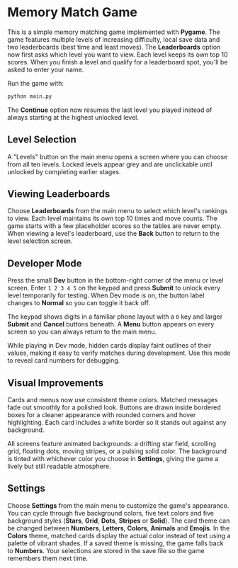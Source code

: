 # Memory Match Game

This is a simple memory matching game implemented with **Pygame**. The game features
multiple levels of increasing difficulty, local save data and two leaderboards
(best time and least moves). The **Leaderboards** option now first asks which
level you want to view. Each level keeps its own top 10 scores. When you finish
a level and qualify for a leaderboard spot, you'll be asked to enter your name.

Run the game with:

```bash
python main.py
```

The **Continue** option now resumes the last level you played instead of always
starting at the highest unlocked level.

## Level Selection
A "Levels" button on the main menu opens a screen where you can choose from all ten levels. Locked levels appear grey and are unclickable until unlocked by completing earlier stages.

## Viewing Leaderboards
Choose **Leaderboards** from the main menu to select which level's rankings to view. Each level maintains its own top 10 times and move counts. The game starts with a few placeholder scores so the tables are never empty. When viewing a level's leaderboard, use the **Back** button to return to the level selection screen.

## Developer Mode
Press the small **Dev** button in the bottom-right corner of the menu or level screen. Enter `1 2 3 4 5` on the keypad and press **Submit** to unlock every level temporarily for testing. When Dev mode is on, the button label changes to **Normal** so you can toggle it back off.

The keypad shows digits in a familiar phone layout with a `0` key and larger **Submit** and **Cancel** buttons beneath. A **Menu** button appears on every screen so you can always return to the main menu.

While playing in Dev mode, hidden cards display faint outlines of their values, making it easy to verify matches during development. Use this mode to reveal card numbers for debugging.


## Visual Improvements
Cards and menus now use consistent theme colors. Matched messages fade out
smoothly for a polished look. Buttons are drawn inside bordered boxes for a
cleaner appearance with rounded corners and hover highlighting. Each card
includes a white border so it stands out against any background.

All screens feature animated backgrounds: a drifting star field, scrolling
grid, floating dots, moving stripes, or a pulsing solid color. The background
is tinted with whichever color you choose in **Settings**, giving the game a
lively but still readable atmosphere.

## Settings
Choose **Settings** from the main menu to customize the game's appearance.
You can cycle through five background colors, five text colors and five
background styles (**Stars**, **Grid**, **Dots**, **Stripes** or **Solid**).
The card theme can be changed between **Numbers**, **Letters**, **Colors**,
**Animals** and **Emojis**. In the **Colors** theme,
matched cards display the actual color instead of text using a palette of
vibrant shades. If a saved theme is missing, the game falls back to
**Numbers**. Your selections are stored in the save file so the game remembers
them next time.
